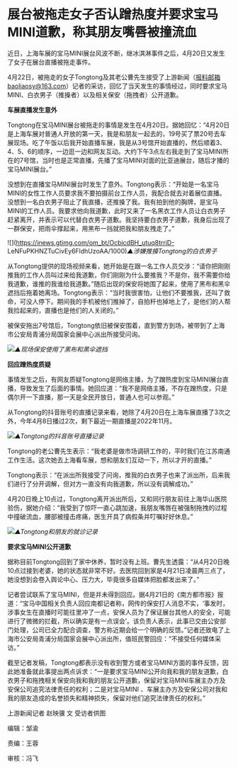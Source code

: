 # 展台被拖走女子否认蹭热度并要求宝马MINI道歉，称其朋友嘴唇被撞流血

近日，上海车展的宝马MINI展台风波不断，继冰淇淋事件之后，4月20日又发生了女子在展台直播被拖走事件。

4月22日，被拖走的女子Tongtong及其老公曹先生接受了上游新闻（报料邮箱baoliaosy@163.com）记者的采访，回忆了当天发生的事情经过，同时要求宝马MINI、白衣男子（推搡者）以及相关保安（拖拽者）公开道歉。

**车展直播发生意外**

Tongtong在宝马MINI展台被拖走的事情是发生在4月20日。据她回忆：“4月20日是上海车展对普通人开放的第一天，我是和朋友一起去的，19号买了票20号去车展现场。吃了午饭以后我开始直播车展，我是从3号馆开始直播的，然后顺着3、4、5、6的顺序，一边逛一边和网友互动。大约下午3点左右我走到了宝马MINI所在的7号馆，当时也是正常直播，先播了宝马MINI对面的比亚迪展台，随后才播的宝马MINI展台。”

没想到在直播宝马MINI展台时发生了意外。Tongtong表示：“开始是一名宝马MINI的女性工作人员要求我不要拍摄前台工作人员，我配合就去对着展位直播。没想到一名白衣男子阻止了我直播，还推搡了我。我有拍到他的胸牌，是宝马MINI的工作人员。我要求他向我道歉，此时又来了一名黑衣工作人员让白衣男子赶紧离开，并表示可以代替白衣男子道歉。我坚持要白衣男子道歉，我身后出现了一群保安，把雨伞撑起来，用黑布一挡就把我和朋友拽走了。”

![](https://inews.gtimg.com/om_bt/OcbicdBH_utuq8trriD-
LeNFuPKHNZTuCivEy6FldhUzoAA/1000)_▲涉嫌推搡Tongtong的白衣男子_

从Tongtong提供的现场视频来看，她开始是在跟一名工作人员交涉：“请你把刚刚推我的工作人员叫过来给我道歉，你们刚刚为什么要推我？不是你，我不需要你给我道歉，谁推的我谁给我道歉。”随后出现的保安将她围了起来，使用了黑布和黑伞遮挡后拖着她离场。Tongtong表示：“当时我很害怕，让他们不要推我，还叫了救命，可没人停下。期间我的手机被他们推掉了，自拍杆也掉地上了，是他们的人帮我捡起来的，直播也是他们的人关闭的。”

被保安拖出7号馆后，Tongtong依旧被保安围着，直到警方到场，被带到了上海市公安局青浦分局国家会展中心派出所接受问询。

![](https://inews.gtimg.com/om_bt/OqyuZf68-SE0oY3F_wEydUXFnNmS3VLKTU2sQFYFKZ5Y0AA/1000)_▲现场保安使用了黑布和黑伞遮挡_

**回应蹭热度质疑**

事情发生之后，有网友质疑Tongtong是网络主播，为了蹭热度到宝马MINI展台直播，导致发生了后面的事情。她回应道：“我不是网络主播，不存在蹭热度，只是偶尔开一下直播，那一天是全民开放日，普通人也可以参观。”

从Tongtong的抖音账号的直播记录来看，她除了4月20日在上海车展直播了3次之外，今年4月8日播过2次，剩下最近一期直播是2022年11月。

![](https://inews.gtimg.com/om_bt/OhtNmD_Tz7FPq28OcX0sg6JIve6CLNFFeVWVbmCgCmVKAAA/1000)_▲Tongtong的抖音账号直播记录_

Tongtong的老公曹先生表示：“我老婆是做市场调研工作的，平时我们在江苏南通工作生活。这次她去上海看车展，想和朋友们互动一下，所以才开的直播。”

Tongtong表示：“在派出所我接受了问询，推我的白衣男子也来了派出所，后来我们进行了分开调解，但对方一直没有向我道歉，所以没有调解成功。”

4月20日晚上10点过，Tongtong离开派出所后，又和同行朋友前往上海华山医院验伤，据她介绍：“我受到了惊吓一直心跳加速，我朋友嘴唇在被强制拖拽的过程中撞破流血，腰部被撞击疼痛，医生开具了病假条并叮嘱好好休息。”

![](https://inews.gtimg.com/om_bt/Ob6wcUj10sNISRjJV79QG7ll1x5SgucQwC-S8pJ1mcQlMAA/1000)_▲Tongtong和朋友的就诊记录_

**要求宝马MINI公开道歉**

据称目前Tongtong回到了家中休养，暂时没有上班。曹先生透露：“从4月20日晚10点过接到老婆，她的状态就非常不好。去医院回到家是4月21日凌晨两三点了，她没想到会卷入舆论中心、压力大，毕竟很多自媒体把脸都发出来了。”

记者尝试联系了宝马MINI，但是并未得到回应。据4月21日的《南方都市报》报道：“宝马中国相关负责人回应南都记者称，网传的保安打人消息不实，‘事发时，涉事女生在直播时可能往里冲了一点，安保人员为了保证展台其他人的安全，可能进行了微微的拦截，所以确实是有一点误会’。该负责人表示，此事已交由公安部门处理，公司已全力配合调查，警方称近期会给一个明确的反馈。”记者还致电了上海市公安局青浦分局国家会展中心派出所，值班民警回应：“不接受任何媒体采访。”

截至记者发稿，Tongtong都表示没有收到警方或者宝马MINI方面的事件反馈，因此她准备就此事提出两点诉求：“一是要求宝马MINI公开向我和我的朋友道歉，白衣男子和拖拽相关保安向我和我的朋友公开道歉，保留对宝马MINI车展主办方及安保公司追究法律责任的权利；二是对宝马MINI
、车展主办方及安保公司对我和我的朋友造成的名誉损失和精神损失，保留对他们追究法律责任的权利。”

上游新闻记者 赵映骥 文 受访者供图

编辑：邹渝

责编：王蓉

审核：冯飞

